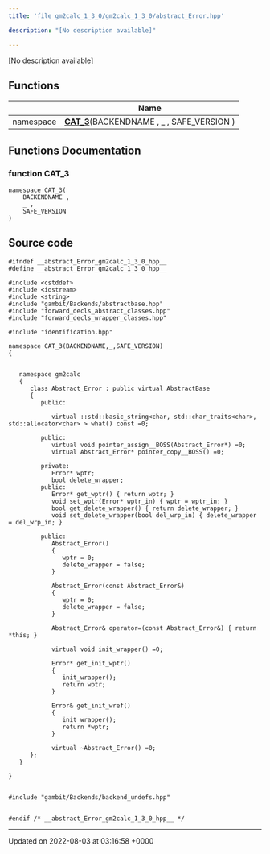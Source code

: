```yaml
---
title: 'file gm2calc_1_3_0/gm2calc_1_3_0/abstract_Error.hpp'

description: "[No description available]"

---
```







[No description available]

## Functions

|                | Name           |
| -------------- | -------------- |
| namespace | **[CAT_3](/documentation/code/gambit_sphinx/files/gm2calc__1__3__0_2abstract__error_8hpp/#function-cat-3)**(BACKENDNAME , _ , SAFE_VERSION ) |


## Functions Documentation

### function CAT_3

```
namespace CAT_3(
    BACKENDNAME ,
    _ ,
    SAFE_VERSION 
)
```




## Source code

```
#ifndef __abstract_Error_gm2calc_1_3_0_hpp__
#define __abstract_Error_gm2calc_1_3_0_hpp__

#include <cstddef>
#include <iostream>
#include <string>
#include "gambit/Backends/abstractbase.hpp"
#include "forward_decls_abstract_classes.hpp"
#include "forward_decls_wrapper_classes.hpp"

#include "identification.hpp"

namespace CAT_3(BACKENDNAME,_,SAFE_VERSION)
{
   
   
   namespace gm2calc
   {
      class Abstract_Error : public virtual AbstractBase
      {
         public:
   
            virtual ::std::basic_string<char, std::char_traits<char>, std::allocator<char> > what() const =0;
   
         public:
            virtual void pointer_assign__BOSS(Abstract_Error*) =0;
            virtual Abstract_Error* pointer_copy__BOSS() =0;
   
         private:
            Error* wptr;
            bool delete_wrapper;
         public:
            Error* get_wptr() { return wptr; }
            void set_wptr(Error* wptr_in) { wptr = wptr_in; }
            bool get_delete_wrapper() { return delete_wrapper; }
            void set_delete_wrapper(bool del_wrp_in) { delete_wrapper = del_wrp_in; }
   
         public:
            Abstract_Error()
            {
               wptr = 0;
               delete_wrapper = false;
            }
   
            Abstract_Error(const Abstract_Error&)
            {
               wptr = 0;
               delete_wrapper = false;
            }
   
            Abstract_Error& operator=(const Abstract_Error&) { return *this; }
   
            virtual void init_wrapper() =0;
   
            Error* get_init_wptr()
            {
               init_wrapper();
               return wptr;
            }
   
            Error& get_init_wref()
            {
               init_wrapper();
               return *wptr;
            }
   
            virtual ~Abstract_Error() =0;
      };
   }
   
}


#include "gambit/Backends/backend_undefs.hpp"


#endif /* __abstract_Error_gm2calc_1_3_0_hpp__ */
```


-------------------------------

Updated on 2022-08-03 at 03:16:58 +0000
